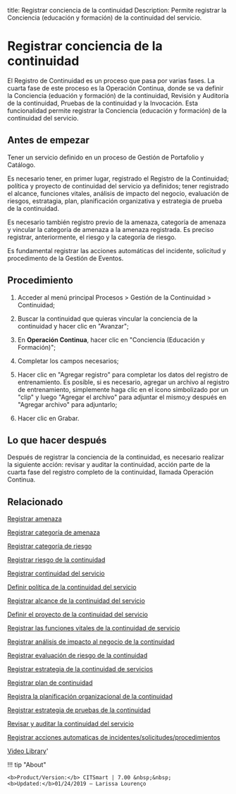 title: Registrar conciencia de la continuidad
Description: Permite registrar la Conciencia (educación y formación) de la continuidad del servicio.
# Registrar conciencia de la continuidad

El Registro de Continuidad es un proceso que pasa por varias fases. La cuarta fase de este proceso es la Operación Continua, donde se va definir la Conciencia (eduación y formación) de la continuidad, Revisión y Auditoría de la continuidad, Pruebas de la continuidad y la Invocación. Esta funcionalidad permite registrar la Conciencia (educación y formación) de la continuidad del servicio.

Antes de empezar
----------------

Tener un servicio definido en un proceso de Gestión de Portafolio y Catálogo.

Es necesario tener, en primer lugar, registrado el Registro de la Continuidad;
política y proyecto de continuidad del servicio ya definidos; tener registrado
el alcance, funciones vitales, análisis de impacto del negocio, evaluación de
riesgos, estratagia, plan, planificación organizativa y estrategia de prueba de
la continuidad.

Es necesario también registro previo de la amenaza, categoría de amenaza y
vincular la categoría de amenaza a la amenaza registrada. Es preciso registrar,
anteriormente, el riesgo y la categoría de riesgo.

Es fundamental registrar las acciones automáticas del incidente, solicitud y
procedimento de la Gestión de Eventos.

Procedimiento
-------------

1.  Acceder al menú principal Procesos \> Gestión de la Continuidad \>
    Continuidad;

2.  Buscar la continuidad que quieras vincular la conciencia de la continuidad y
    hacer clic en "Avanzar";

3.  En **Operación Continua**, hacer clic en "Conciencia (Educación y
    Formación)";

4.  Completar los campos necesarios;

5.  Hacer clic en "Agregar registro" para completar los datos del registro de
    entrenamiento. Es posible, si es necesario, agregar un archivo al registro
    de entrenamiento, simplemente haga clic en el icono simbolizado por un
    "clip" y luego "Agregar el archivo" para adjuntar el mismo;y después en
    "Agregar archivo" para adjuntarlo;

6.  Hacer clic en Grabar.

Lo que hacer después
--------------------

Después de registrar la conciencia de la continuidad, es necesario realizar la
siguiente acción: revisar y auditar la continuidad, acción parte de la cuarta
fase del registro completo de la continuidad, llamada Operación Continua.

Relacionado
----------------

[Registrar amenaza](/es-es/citsmart-7/processes/continuity/configuration/register-threat.html)

[Registrar categoría de amenaza](/es-es/citsmart-7/processes/continuity/configuration/threat-category.html)

[Registrar categoría de riesgo](/es-es/citsmart-7/processes/continuity/configuration/risk-category.html)

[Registrar riesgo de la continuidad](/es-es/citsmart-7/processes/continuity/configuration/register-continuity-risk.html)

[Registrar continuidad del servicio](/es-es/citsmart-7/processes/continuity/use/register-service-continuity.html)

[Definir política de la continuidad del servicio](/es-es/citsmart-7/processes/continuity/use/continuity-policy.html)

[Registrar alcance de la continuidad del servicio](/es-es/citsmart-7/processes/continuity/use/service-continuity-scope.html)

[Definir el proyecto de la continuidad del servicio](/es-es/citsmart-7/processes/continuity/use/service-continuity-project.html)

[Registrar las funciones vitales de la continuidad de servicio](/es-es/citsmart-7/processes/continuity/use/continuity-vital-functions.html)

[Registrar análisis de impacto al negocio de la continuidad](/es-es/citsmart-7/processes/continuity/use/impact-analysis-continuity-business.html)

[Registrar evaluación de riesgo de la continuidad](/es-es/citsmart-7/processes/continuity/use/continuity-risk-evaluation.html)

[Registrar estrategia de la continuidad de servicios](/es-es/citsmart-7/processes/continuity/use/service-continuity-strategy.html)

[Registrar plan de continuidad](/es-es/citsmart-7/processes/continuity/use/continuity-plan.html)

[Registra la planificación organizacional de la continuidad](/es-es/citsmart-7/processes/continuity/use/continuity-organizational-planning.html)

[Registrar estrategia de pruebas de la continuidad](/es-es/citsmart-7/processes/continuity/use/continuity-test-registration.html)

[Revisar y auditar la continuidad del servicio](/es-es/citsmart-7/processes/continuity/use/review-and-audit-continuity.html)

[Registrar acciones automaticas de incidentes/solicitudes/procedimientos](/es-es/citsmart-7/additional-features/automation-of-operation/configuration/register-automatic-actions-incident-request-procedure.html)

<i class='fa fa-youtube-play  fa-2x' style='color:#97ce17;vertical-align: middle;'> </i> [Video Library](https://www.youtube.com/playlist?list=PLB5qK2uzf2RMHcgQuDIzcuLqoHXYfihz1)'

!!! tip "About"

    <b>Product/Version:</b> CITSmart | 7.00 &nbsp;&nbsp;
    <b>Updated:</b>01/24/2019 – Larissa Lourenço

